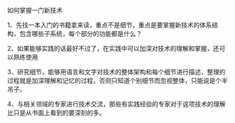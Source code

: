 如何掌握一门新技术

1、先找一本入门的书籍拿来读，重点不是细节，重点是要掌握新技术的体系结构，包含哪些子系统，每个部分的功能都是什么？

2、如果能够实践的话最好不过了，在实践中可以加深对技术的理解和掌握，还可以熟练使用

3、研究细节，能够用语言和文字对技术的整体架构和每个细节进行描述，整理的过程就是加深理解和记忆的过程，否则只知道个别细节而忽视整体，只能说是个半吊子。

4、与相关领域的专家进行技术交流，那些有实践经验的专家对于这项技术的理解比只是从书面上看到的要深刻的多。

